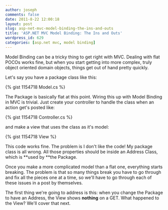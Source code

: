 ```yaml
---
author: joseph
comments: false
date: 2011-8-22 12:00:18
layout: post
slug: asp-net-mvc-model-binding-the-ins-and-outs
title: 'ASP.NET MVC Model Binding: The Ins and Outs'
wordpress_id: 629
categories: [asp.net mvc, model binding]
---
```


Model Binding can be a tricky thing to get right with MVC. Dealing with flat POCOs works fine, but when you start getting into more complex, truly object oriented domain objects, things get out of hand pretty quickly.

<!-- more -->

Let's say you have a package class like this:

{% gist 1154718 Model.cs %}

The Package is basically flat at this point. Wiring this up with Model Binding in MVC is trivial. Just create your controller to handle the class when an action get's posted like:

{% gist 1154718 Controller.cs %}

and make a view that uses the class as it's model:

{% gist 1154718 View %}

This code works fine. The problem is I don't like the code! My package class is all wrong. All those properties should be inside an Address Class, which is **used by **the Package.

Once you make a more complicated model than a flat one, everything starts breaking. The problem is that so many things break you have to go through and fix all the pieces one at a time, so we'll have to go through each of these issues in a post by themselves.

The first thing we're going to address is this: when you change the Package to have an Address, the View shows **nothing** on a GET. What happened to the View? We'll cover that next.
